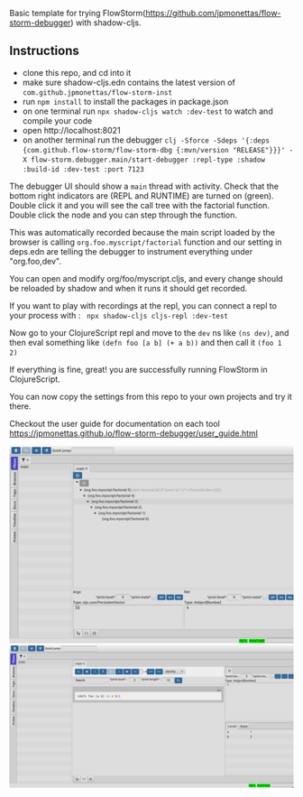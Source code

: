 Basic template for trying FlowStorm(https://github.com/jpmonettas/flow-storm-debugger) with shadow-cljs.

## Instructions

- clone this repo, and cd into it
- make sure shadow-cljs.edn contains the latest version of `com.github.jpmonettas/flow-storm-inst`
- run `npm install` to install the packages in package.json
- on one terminal run `npx shadow-cljs watch :dev-test` to watch and compile your code
- open http://localhost:8021
- on another terminal run the debugger `clj -Sforce -Sdeps '{:deps {com.github.flow-storm/flow-storm-dbg {:mvn/version "RELEASE"}}}' -X flow-storm.debugger.main/start-debugger :repl-type :shadow :build-id :dev-test :port 7123`

The debugger UI should show a `main` thread with activity. Check that the bottom right indicators are (REPL and RUNTIME) are turned on (green).
Double click it and you will see the call tree with the factorial function. 
Double click the node and you can step through the function.

This was automatically recorded because the main script loaded by the browser is calling `org.foo.myscript/factorial` function and
our setting in deps.edn are telling the debugger to instrument everything under "org.foo,dev". 

You can open and modify org/foo/myscript.cljs, and every change should be reloaded by shadow and when it runs it should get 
recorded.

If you want to play with recordings at the repl, you can connect a repl to your process with :  ` npx shadow-cljs cljs-repl :dev-test`

Now go to your ClojureScript repl and move to the `dev` ns like `(ns dev)`, and then eval something like `(defn foo [a b] (+ a b))` 
and then call it `(foo 1 2)`

If everything is fine, great! you are successfully running FlowStorm in ClojureScript.

You can now copy the settings from this repo to your own projects and try it there.

Checkout the user guide for documentation on each tool https://jpmonettas.github.io/flow-storm-debugger/user_guide.html

![demo](./images/tree.png)
![demo](./images/stepper.png)




